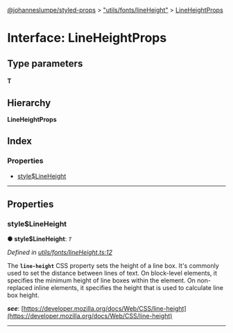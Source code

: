 [@johanneslumpe/styled-props](../README.md) > ["utils/fonts/lineHeight"](../modules/_utils_fonts_lineheight_.md) > [LineHeightProps](../interfaces/_utils_fonts_lineheight_.lineheightprops.md)

# Interface: LineHeightProps

## Type parameters
#### T 
## Hierarchy

**LineHeightProps**

## Index

### Properties

* [style$LineHeight](_utils_fonts_lineheight_.lineheightprops.md#style_lineheight)

---

## Properties

<a id="style_lineheight"></a>

###  style$LineHeight

**● style$LineHeight**: *`T`*

*Defined in [utils/fonts/lineHeight.ts:12](https://github.com/johanneslumpe/styled-props/blob/8e709f1/src/utils/fonts/lineHeight.ts#L12)*

The **`line-height`** CSS property sets the height of a line box. It's commonly used to set the distance between lines of text. On block-level elements, it specifies the minimum height of line boxes within the element. On non-replaced inline elements, it specifies the height that is used to calculate line box height.

*__see__*: [https://developer.mozilla.org/docs/Web/CSS/line-height](https://developer.mozilla.org/docs/Web/CSS/line-height)

___


